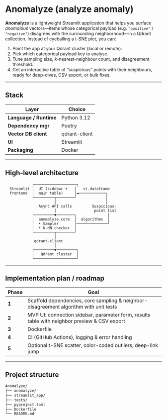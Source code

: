 # Anomalyze (analyze anomaly)

**Anomalyze** is a lightweight Streamlit application that helps you surface *anomalous* vectors—items whose categorical payload (e.g. `"positive"` / `"negative"`) disagrees with the surrounding neighborhood—in a Qdrant collection.
Instead of eyeballing a t-SNE plot, you can:

1. Point the app at your Qdrant cluster (local or remote).
2. Pick which categorical payload key to analyse.
3. Tune sampling size, *k*-nearest-neighbour count, and disagreement threshold.
4. Get an interactive table of “suspicious” points with their neighbours, ready for deep-dives, CSV export, or bulk fixes.

---

## Stack

| Layer                  | Choice        |
| ---------------------- | ------------- |
| **Language / Runtime** | Python 3.12   |
| **Dependency mgr**     | Poetry        |
| **Vector DB client**   | qdrant-client |
| **UI**                 | Streamlit     |
| **Packaging**          | Docker        |

---

## High-level architecture

```
            ┌───────────────────┐
  Streamlit │  UI (sidebar +   │   st.dataframe
  frontend  │  main table)     │◄────────────┐
            └─────────┬────────┘             │
                      │                      │
               Async API calls         Suspicious-
                      │                 point list
            ┌─────────▼────────┐              │
            │  anomalyze.core  │  algorithms  │
            │  • Sampler       │──────────────┘
            │  • k-NN checker  │
            └─────────┬────────┘
                      │
             qdrant-client
                      │
            ┌─────────▼─────────┐
            │   Qdrant cluster  │
            └───────────────────┘
```

---

## Implementation plan / roadmap

| Phase       | Goal                                                                                         |
| ----------- | -------------------------------------------------------------------------------------------- |
| **1**       | Scaffold dependencies, core sampling & neighbor-disagreement algorithm with unit tests       |
| **2**       | MVP UI: connection sidebar, parameter form, results table with neighbor preview & CSV export |
| **3**       | Dockerfile                                                                                   |
| **4**       | CI (GitHub Actions), logging & error handling                                                |
| **5**       | Optional t-SNE scatter, color-coded outliers, deep-link jump                                 |

---

## Project structure

```bash
Anomalyze/
├── anomalyze/
├── streamlit_app/
├── tests/
├── pyproject.toml
├── Dockerfile
└── README.md
```
